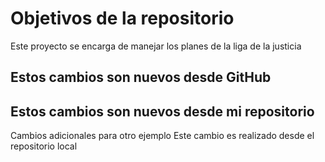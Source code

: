 # Objetivos de la repositorio

Este proyecto se encarga de manejar los planes de la liga de la justicia

## Estos cambios son nuevos desde GitHub
## Estos cambios son nuevos desde mi repositorio


Cambios adicionales para otro ejemplo
Este cambio es realizado desde el repositorio local
